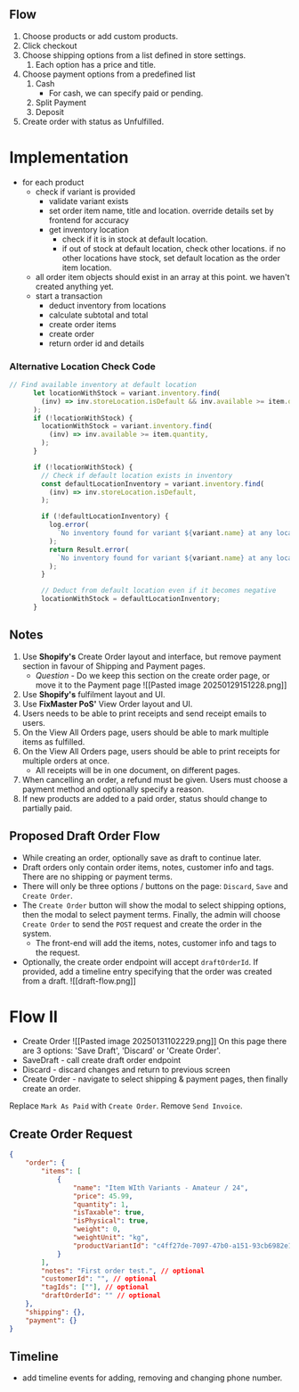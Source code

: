 ## Flow
1. Choose products or add custom products.
2. Click checkout
3. Choose shipping options from a list defined in store settings.
	1. Each option has a price and title.
4. Choose payment options from a predefined list
	1. Cash
		- For cash, we can specify paid or pending.
	2. Split Payment
	3. Deposit
5. Create order with status as Unfulfilled.
# Implementation
- for each product
	- check if variant is provided
		- validate variant exists
		- set order item name, title and location. override details set by frontend for accuracy
		- get inventory location
			- check if it is in stock at default location.
			- if out of stock at default location, check other locations. if no other locations have stock, set default location as the order item location.
	- all order item objects should exist in an array at this point. we haven't created anything yet.
	- start a transaction
		- deduct inventory from locations
		- calculate subtotal and total
		- create order items
		- create order
		- return order id and details

### Alternative Location Check Code
```ts
// Find available inventory at default location
      let locationWithStock = variant.inventory.find(
        (inv) => inv.storeLocation.isDefault && inv.available >= item.quantity,
      );
      if (!locationWithStock) {
        locationWithStock = variant.inventory.find(
          (inv) => inv.available >= item.quantity,
        );
      }

      if (!locationWithStock) {
        // Check if default location exists in inventory
        const defaultLocationInventory = variant.inventory.find(
          (inv) => inv.storeLocation.isDefault,
        );

        if (!defaultLocationInventory) {
          log.error(
            `No inventory found for variant ${variant.name} at any location.`,
          );
          return Result.error(
            `No inventory found for variant ${variant.name} at any location.`,
          );
        }

        // Deduct from default location even if it becomes negative
        locationWithStock = defaultLocationInventory;
      }
```
## Notes
1. Use **Shopify's** Create Order layout and interface, but remove payment section in favour of Shipping and Payment pages. 
	- *Question* - Do we keep this section on the create order page, or move it to the Payment page
	  ![[Pasted image 20250129151228.png]]
2. Use **Shopify's** fulfilment layout and UI.
3. Use **FixMaster PoS'** View Order layout and UI.
4. Users needs to be able to print receipts and send receipt emails to users.
5. On the View All Orders page, users should be able to mark multiple items as fulfilled.
6. On the View All Orders page, users should be able to print receipts for multiple orders at once.
	- All receipts will be in one document, on different pages.
7. When cancelling an order, a refund must be given. Users must choose a payment method and optionally specify a reason.
8. If new products are added to a paid order, status should change to partially paid.

## Proposed Draft Order Flow
- While creating an order, optionally save as draft to continue later.
- Draft orders only contain order items, notes, customer info and tags. There are no shipping or payment terms.
- There will only be three options / buttons on the page: `Discard`, `Save` and `Create Order`.
- The `Create Order` button will show the modal to select shipping options, then the modal to select payment terms. Finally, the admin will choose `Create Order` to send the `POST` request and create the order in the system.
	- The front-end will add the items, notes, customer info and tags to the request.
- Optionally, the create order endpoint will accept `draftOrderId`. If provided, add a timeline entry specifying that the order was created from a draft.
![[draft-flow.png]]

# Flow II
- Create Order
![[Pasted image 20250131102229.png]]
On this page there are 3 options: 'Save Draft', 'Discard' or 'Create Order'.
- SaveDraft - call create draft order endpoint
- Discard - discard changes and return to previous screen
- Create Order - navigate to select shipping & payment pages, then finally create an order.

Replace `Mark As Paid` with `Create Order`.
Remove `Send Invoice`.
## Create Order Request
```json
{
    "order": {
        "items": [
            {
                "name": "Item WIth Variants - Amateur / 24",
                "price": 45.99,
                "quantity": 1,
                "isTaxable": true,
                "isPhysical": true,
                "weight": 0,
                "weightUnit": "kg",
                "productVariantId": "c4ff27de-7097-47b0-a151-93cb6982e107"
            }
        ],
        "notes": "First order test.", // optional
        "customerId": "", // optional
        "tagIds": [""], // optional
        "draftOrderId": "" // optional
    },
    "shipping": {},
    "payment": {}
}
```

## Timeline
- add timeline events for adding, removing and changing phone number.
